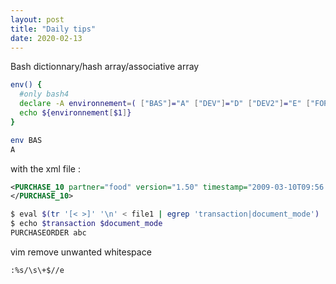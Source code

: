 ```yaml
---
layout: post
title: "Daily tips"
date: 2020-02-13
---
```


Bash dictionnary/hash array/associative array

```bash
env() {
  #only bash4
  declare -A environnement=( ["BAS"]="A" ["DEV"]="D" ["DEV2"]="E" ["FORM"]="F" ["INT"]="I" ["DEVS"]="L" ["QUAS"]="M" ["INTS"]="N" ["PROD"]="P" ["PPR"]="R" ["PPR2"]="S" ["QUA"]="T" ["QUA2"]="U" ["ATST"]="Z" )
  echo ${environnement[$1]}
}

env BAS
A
```
with the xml file : 

```xml
<PURCHASE_10 partner="food" version="1.50" timestamp="2009-03-10T09:56:55" transaction="PURCHASEORDER" document_mode="abc">
</PURCHASE_10>
```

```bash
$ eval $(tr '[< >]' '\n' < file1 | egrep 'transaction|document_mode')
$ echo $transaction $document_mode
PURCHASEORDER abc
````

vim remove unwanted whitespace

```
:%s/\s\+$//e
```
